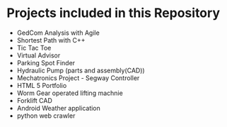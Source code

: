 # Projects included in this Repository 

- GedCom Analysis with Agile
- Shortest Path with C++
- Tic Tac Toe 
- Virtual Advisor
- Parking Spot Finder
- Hydraulic Pump (parts and assembly(CAD))
- Mechatronics Project - Segway Controller
- HTML 5 Portfolio
- Worm Gear operated lifting machnie
- Forklift CAD
- Android Weather application
- python web crawler






